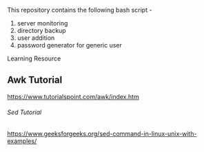 This repository contains the following bash script - 

1. server monitoring
2. directory backup
3. user addition
4. password generator for generic user


Learning Resource

## Awk Tutorial ###########################
https://www.tutorialspoint.com/awk/index.htm

###### Sed Tutorial ##########################
https://www.geeksforgeeks.org/sed-command-in-linux-unix-with-examples/
